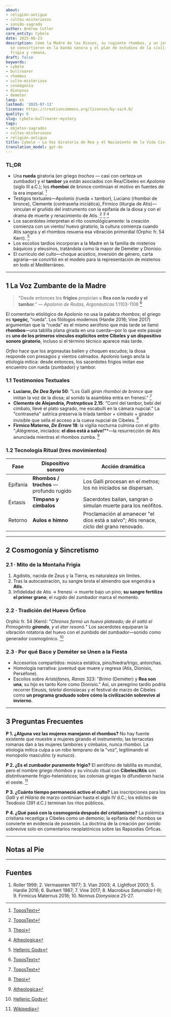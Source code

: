 ```yaml
---
about:
- religión-antigua
- cultos-misteriosos
- sonido-sagrado
author: Andrew Cutler
core_entity: Cybele
date: 2025-06-23
description: Cómo la Madre de los Dioses, su rugiente rhombos, y un joven moribundo
  se convirtieron en la banda sonora y el plan de estudios de la civilización griega,
  frigia y romana.
draft: false
keywords:
- cybele
- bullroarer
- rhombos
- culto-misterioso
- cosmogonía
- dionysus
- demeter
lang: es
lastmod: '2025-07-13'
license: https://creativecommons.org/licenses/by-sa/4.0/
quality: 6
slug: cybele-bullroarer-mystery
tags:
- objetos-sagrados
- cultos-misteriosos
- religión-antigua
title: Cybele — La Voz Giratoria de Rea y el Nacimiento de la Vida Civilizada
translation_model: gpt-4o
---
```


### TL;DR
* Una **rueda** giratoria (en griego _trochos_ — casi con certeza un zumbador) y el **tambor** ya están asociados con Rea/Cibeles en *Apolonio* (siglo III a.C.); los **rhomboi** de bronce continúan el motivo en fuentes de la era imperial. [^oai1] 
* Testigos textuales—Apolonio (rueda + tambor), Luciano (rhomboi de bronce), Clemente (contraseña iniciática), Firmico (liturgia de Atis)—vinculan el gruñido del instrumento con la epifanía de la diosa y con el drama de muerte y renacimiento de Atis. [^oai2] [^oai3] [^oai4] 
* Los sacerdotes interpretan el rito cosmológicamente: la creación comienza con un viento/ huevo giratorio, la cultura comienza cuando Atis sangra y el rhombos resuena esa vibración primordial (Orphic fr. 54 Kern). [^oai5] 
* Los escolios tardíos incorporan a la Madre en la familia de misterios báquicos y eleusinos, tratándola como la mayor de Deméter y Dionisio. 
* El currículo del culto—choque acústico, inversión de género, carta agraria—se convirtió en el modelo para la representación de misterios en todo el Mediterráneo.

---

## 1 La Voz Zumbante de la Madre

> "Desde entonces los **frigios** propician a **Rea con la *rueda* y el tambor**." — *Apolonio de Rodas, Argonáuticas* 1.1103-1106  [^oai1]

El comentario etiológico de Apolonio no usa la palabra _rhombos_; el griego es **τροχός**, "rueda". Los filólogos modernos (Hardie 2016; Vine 2017) argumentan que la "rueda" es el mismo aerófono que más tarde se llamó **rhombos**—una tablilla plana girada en una cuerda—por lo que este pasaje es **uno de los primeros vínculos explícitos entre Cibeles y un dispositivo sonoro giratorio**, incluso si el término técnico aparece más tarde.

*Orfeo* hace que los argonautas bailen y choquen escudos; la diosa responde con presagios y vientos calmados. Apolonio luego ancla la etiología mítica: desde entonces, los sacerdotes frigios imitan ese encuentro con rueda (zumbador) y tambor.

### 1.1 Testimonios Textuales

* **Luciano, *De Dea Syria* 50**: "Los Galli *giran rhomboi de bronce* que imitan la voz de la diosa; al sonido la asamblea entra en frenesí."  [^oai2]  
* **Clemente de Alejandría, *Protrepticus* 2.15**: "Comí del tambor, bebí del címbalo, llevé el plato sagrado, me escabullí en la cámara nupcial." La "contraseña" satírica preserva la tríada tambor + címbalo + girador invisible que sella el acceso a la cueva nupcial de Cibeles.  [^oai3]  
* **Firmico Materno, *De Errore* 18**: la vigilia nocturna culmina con el grito "¡Alégrense, iniciados: **el dios está a salvo!"***—la resurrección de Atis anunciada mientras el rhombos zumba.  [^oai4]  

### 1.2 Tecnología Ritual (tres movimientos)

| Fase       | Dispositivo sonoro       | Acción dramática |
|------------|--------------------------|------------------|
| Epifanía | **Rhombos / trochos** — profundo rugido | Los Galli procesan en el *metros*; los no iniciados se dispersan. |
| Éxtasis | **Tímpano y címbalos** | Sacerdotes bailan, sangran o simulan muerte para los neófitos. |
| Retorno | **Aulos e himno** | Proclamación al amanecer "el dios está a salvo"; Atis renace, ciclo del grano renovado. |

---

## 2 Cosmogonía y Sincretismo

### 2.1 · Mito de la Montaña Frigia  
1. Agdistis, nacida de Zeus y la Tierra, es naturaleza sin límites.  
2. Tras la autocastración, su sangre brota el almendro que engendra a **Atis**.  
3. Infidelidad de Atis → frenesí → muerte bajo un pino; **su sangre fertiliza el primer grano**; el rugido del zumbador marca el momento.

### 2.2 · Tradición del Huevo Órfico  
Orphic fr. 54 (Kern): "*Chronos formó un huevo plateado; de él saltó el Primogénito **girando**, y el éter resonó.*" Los sacerdotes equiparan la vibración rotatoria del huevo con el zumbido del zumbador—sonido como generador cosmogónico.  [^oai5]

### 2.3 · Por qué Baco y Deméter se Unen a la Fiesta 
* Accesorios compartidos: música extática, pino/hiedra/trigo, antorchas. 
* Homología narrativa: juventud que muere y regresa (Atis, Dionisio, Perséfone). 
* Escolios sobre *Aristófanes, Ranas* 323: "*Brimo* (Deméter) y **Rea son una**; su hijo es tanto Kore como Dionisio." Así, un peregrino tardío podría recorrer Eleusis, *teletai* dionisíacas y el festival de marzo de Cibeles como **un programa graduado sobre cómo la civilización sobrevive al invierno.**

---

## 3 Preguntas Frecuentes

**P 1. ¿Alguna vez las mujeres manejaron el rhombos?** 
No hay fuente existente que muestre a mujeres girando el instrumento; las terracotas romanas dan a las mujeres tambores y címbalos, nunca rhomboi. La etiología mítica culpa a un robo temprano de la "voz", legitimando el monopolio masculino (y eunuco).

**P 2. ¿Es el zumbador puramente frigio?** 
El aerófono de tablilla es mundial, pero el nombre griego _rhombos_ y su vínculo ritual con **Cibeles/Atis** son distintivamente frigio-helenísticos; las colonias griegas lo difundieron hacia el oeste. [^oai6]

**P 3. ¿Cuánto tiempo permaneció activo el culto?** 
Las inscripciones para los *Galli* y el *Hilaria* de marzo continúan hasta el siglo IV d.C.; los edictos de Teodosio (391 d.C.) terminan los ritos públicos.

**P 4. ¿Qué pasó con la cosmogonía después del cristianismo?** 
La polémica cristiana recastiga a Cibeles como un demonio; la epifanía del rhombos se convierte en evidencia de posesión. La doctrina de la creación por sonido sobrevive solo en comentarios neoplatónicos sobre las Rapsodias Órficas.

---

## Notas al Pie 

[^oai1]: [ToposText](https://topostext.org/work/126)
[^oai2]: [ToposText](https://topostext.org/work/340)
[^oai3]: [Theoi](https://www.theoi.com/Text/ClementExhortation1.html)
[^oai4]: [Atheologica](https://atheologica.wordpress.com/2011/11/13/the-mystery-cults-christianity/)
[^oai5]: [Hellenic Gods](https://www.hellenicgods.org/orphic-rhapsodies------24)
[^oai6]: [Wikipedia](https://en.wikipedia.org/wiki/Bullroarer)
[^1]: *Apolonio de Rodas, Argonáuticas* 1.1103-1106, ed. Vian 2003. NB: griego **τροχός** "rueda", no "rhombos". [^oai1] 
[^2]: Luciano, *De Dea Syria* 50-51, texto griego en Lightfoot 2003. [^oai2] 
[^3]: Clemente de Alejandría, *Protrepticus* 2.15-17, trad. Butterworth 1919. [^oai3] 
[^4]: Orphic fr. 54 Kern, texto + discusión en Hardie 2016. [^oai5] 
[^5]: Escolios sobre *Aristófanes, Ranas* 323; cf. Diodoro 3.62-63.

---

## Fuentes 
1. Roller 1999; 2. Vermaseren 1977; 3. Vian 2003; 4. Lightfoot 2003; 5. Hardie 2016; 6. Burkert 1987; 7. Vine 2017; 8. Macrobius *Saturnalia* I-III; 9. Firmicus Maternus 2018; 10. Nonnus *Dionysiaca* 25-27.